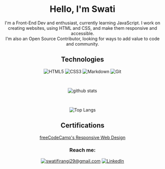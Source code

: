 <div align="center">

# Hello, I'm Swati

<div align="center">
 
I'm a Front-End Dev and enthusiast, currently learning JavaScript. I work on creating websites, using HTML and CSS, and make them responsive and accessible.<br>
I'm also an Open Source Contributor, looking for ways to add value to code and community.<br>
 
</div>

<!--*[My Portfolio](https://safirangi.github.io/Portfolio-safirangi/)*-->

## Technologies
![HTML5](https://img.shields.io/badge/HTML5-E34F26?style=for-the-badge&logo=html5&logoColor=white)
![CSS3](https://img.shields.io/badge/CSS3-1572B6?style=for-the-badge&logo=css3&logoColor=white)
![Markdown](https://img.shields.io/badge/Markdown-000000?style=for-the-badge&logo=markdown&logoColor=white)
![Git](https://img.shields.io/badge/GIT-E44C30?style=for-the-badge&logo=git&logoColor=white)
<br>
 
<br>
 
 ![github stats](https://github-readme-stats.vercel.app/api?username=Safirangi)
 
<br>

 ![Top Langs](https://github-readme-stats.vercel.app/api/top-langs/?username=Safirangi&layout=compact) 

## Certifications
[freeCodeCamp's Responsive Web Design](https://www.freecodecamp.org/certification/safirangi/responsive-web-design)<br>



### Reach me:

<a href="mailto:swatifirangi29@gmail.com">![swatifirangi29@gmail.com](https://img.shields.io/badge/Gmail-D14836?style=for-the-badge&logo=gmail&logoColor=white)</a>
<a href="https://www.linkedin.com/in/swati-a-firangi-46bb11228/">![LinkedIn](https://img.shields.io/badge/LinkedIn-0077B5?style=for-the-badge&logo=linkedin&logoColor=white)</a>

</div>
